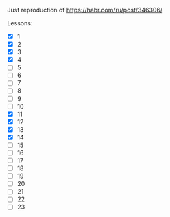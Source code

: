 Just reproduction of https://habr.com/ru/post/346306/

Lessons:
- [x] 1
- [x] 2
- [x] 3
- [x] 4
- [ ] 5
- [ ] 6
- [ ] 7
- [ ] 8
- [ ] 9
- [ ] 10
- [x] 11
- [x] 12
- [x] 13
- [x] 14
- [ ] 15
- [ ] 16
- [ ] 17
- [ ] 18
- [ ] 19
- [ ] 20
- [ ] 21
- [ ] 22
- [ ] 23
